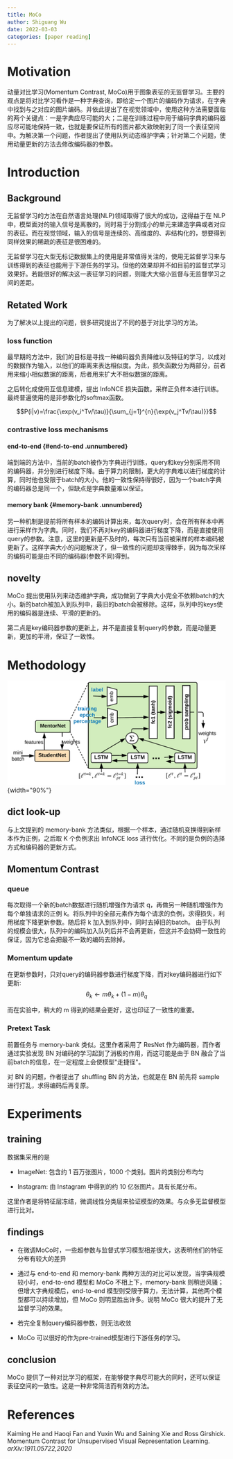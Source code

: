 ```yaml
---
title: MoCo
author: Shiguang Wu
date: 2022-03-03
categories: [paper reading]
---
```


# Motivation

动量对比学习(Momentum Contrast,
MoCo)用于图象表征的无监督学习。主要的观点是将对比学习看作是一种字典查询，即给定一个图片的编码作为请求，在字典中找到与之对应的图片编码。并依此提出了在视觉领域中，使用这种方法需要面临的两个关键点：一是字典应尽可能的大；二是在训练过程中用于编码字典的编码器应尽可能地保持一致，也就是要保证所有的图片都大致映射到了同一个表征空间中。为解决第一个问题，作者提出了使用队列动态维护字典；针对第二个问题，使用动量更新的方法去修改编码器的参数。

# Introduction

## Background

无监督学习的方法在自然语言处理(NLP)领域取得了很大的成功，这得益于在 NLP
中，模型面对的输入信号是离散的，同时易于分割成小的单元来建造字典或者对应的表征。而在视觉领域，输入的信号是连续的、高维度的、非结构化的，想要得到同样效果的稀疏的表征是很困难的。

无监督学习在大型无标记数据集上的使用是非常值得关注的，使用无监督学习来与训练得到的表征也能用于下游任务的学习。但他的效果却并不如目前的监督式学习效果好。若能很好的解决这一表征学习的问题，则能大大缩小监督与无监督学习之间的差距。

## Retated Work

为了解决以上提出的问题，很多研究提出了不同的基于对比学习的方法。

### loss function

最早期的方法中，我们的目标是寻找一种编码器负责降维以及特征的学习，以成对的数据作为输入，以他们的距离来表达相似度。为此，损失函数分为两部分，前者用来缩小相似数据的距离，后者用来扩大不相似数据的距离。

之后转化成使用互信息建模，提出 InfoNCE
损失函数。采样正负样本进行训练。最终普遍使用的是非参数化的softmax函数。

$$P(i|v)=\frac{\exp(v_i^Tv/\tau)}{\sum_{j=1}^{n}{\exp(v_j^Tv/\tau)}}$$

### contrastive loss mechanisms

#### end-to-end {#end-to-end .unnumbered}

端到端的方法中，当前的batch被作为字典进行训练，query和key分别采用不同的编码器，并分别进行梯度下降。由于算力的限制，更大的字典难以进行梯度的计算，同时他也受限于batch的大小。他的一致性保持得很好，因为一个batch字典的编码器总是同一个，但缺点是字典数量难以保证。

#### memory bank {#memory-bank .unnumbered}

另一种机制是提前将所有样本的编码计算出来，每次query时，会在所有样本中再进行采样作为字典。同时，我们不再对key的编码器进行梯度下降，而是直接使用query的参数。注意，这里的更新是不及时的，每次只有当前被采样的样本编码被更新了。这样字典大小的问题解决了，但一致性的问题却变得棘手，因为每次采样的编码可能是由不同的编码器(参数不同)得到。

## novelty

MoCo
提出使用队列来动态维护字典，成功做到了字典大小完全不依赖batch的大小。新的batch被加入到队列中，最旧的batch会被移除。这样，队列中的keys使用的编码器是连续、平滑的更新的。

第二点是key编码器参数的更新上，并不是直接复制query的参数，而是动量更新，更加的平滑，保证了一致性。

# Methodology

![from Jiang et al.(2017) MentorNet](/images/arch.PNG){width="90%"}

## dict look-up

与上文提到的 memory-bank
方法类似，根据一个样本，通过随机变换得到新样本作为正例，之后取 K
个负例求出 InfoNCE loss
进行优化。不同的是负例的选择方式和编码器的更新方式。

## Momentum Contrast

### queue

每次取得一个新的batch数据进行随机增强作为请求
q，再做另一种随机增强作为每个单独请求的正例
k。将队列中的全部元素作为每个请求的负例，求得损失，利用梯度下降更新参数。随后将
k 加入到队列中，同时去掉旧的batch。
由于队列的规模会很大，队列中的编码加入队列后并不会再更新，但这并不会妨碍一致性的保证，因为它总会把最不一致的编码去除掉。

### Momentum update

在更新参数时，只对query的编码器参数进行梯度下降，而对key编码器进行如下更新:
$$\theta_k \leftarrow m\theta_k+(1-m)\theta_q$$

而在实验中，稍大的 m 得到的结果会更好，这也印证了一致性的重要。

### Pretext Task

前置任务与 memory-bank 类似。这里作者采用了 ResNet
作为编码器，而作者通过实验发现 BN
对编码的学习起到了消极的作用，而这可能是由于 BN
融合了当前batch的信息，在一定程度上会使模型"走捷径"。

对 BN 的问题，作者提出了 shuffling BN 的方法，也就是在 BN 前先将 sample
进行打乱，求得编码后再复原。

# Experiments

## training

数据集采用的是

-   ImageNet: 包含约 1 百万张图片，1000 个类别。图片的类别分布均匀

-   Instagram: 由 Instagram 中得到的约 10 亿张图片。具有长尾分布。

这里作者是将特征层冻结，微调线性分类层来验证模型的效果。与众多无监督模型进行比对。

## findings

-   在微调MoCo时，一些超参数与监督式学习模型相差很大，这表明他们的特征分布有较大的差异

-   通过与 end-to-end 和 memory-bank
    两种方法的对比可以发现，当字典规模较小时，end-to-end 模型和 MoCo
    不相上下，memory-bank 则稍逊风骚；但增大字典规模后，end-to-end
    模型则受限于算力，无法计算，其他两个模型都可以持续增加，但 MoCo
    则明显胜出许多。说明 MoCo 很大的提升了无监督学习的效果。

-   若完全复制query编码器参数，则无法收敛

-   MoCo 可以很好的作为pre-trained模型进行下游任务的学习。

## conclusion

MoCo
提供了一种对比学习的框架，在能够使字典尽可能大的同时，还可以保证表征空间的一致性。这是一种非常简洁而有效的方法。

# References

Kaiming He and Haoqi Fan and Yuxin Wu and Saining Xie and Ross Girshick.
Momentum Contrast for Unsupervised Visual Representation Learning.
*arXiv:1911.05722,2020*


